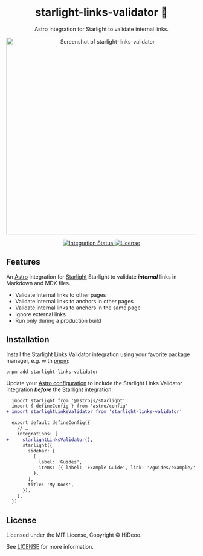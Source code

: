 <div align="center">
  <h1>starlight-links-validator 🦺</h1>
  <p>Astro integration for Starlight to validate internal links.</p>
  <p>
    <a href="https://i.imgur.com/EgiTGeR.png" title="Screenshot of starlight-links-validator">
      <img alt="Screenshot of starlight-links-validator" src="https://i.imgur.com/EgiTGeR.png" width="520" />
    </a>
  </p>
</div>

<div align="center">
  <a href="https://github.com/HiDeoo/starlight-links-validator/actions/workflows/integration.yml">
    <img alt="Integration Status" src="https://github.com/HiDeoo/starlight-links-validator/actions/workflows/integration.yml/badge.svg" />
  </a>
  <a href="https://github.com/HiDeoo/starlight-links-validator/blob/main/LICENSE">
    <img alt="License" src="https://badgen.net/github/license/HiDeoo/starlight-links-validator" />
  </a>
  <br />
</div>

## Features

An [Astro](https://astro.build) integration for [Starlight](https://starlight.astro.build) Starlight to validate **_internal_** links in Markdown and MDX files.

- Validate internal links to other pages
- Validate internal links to anchors in other pages
- Validate internal links to anchors in the same page
- Ignore external links
- Run only during a production build

## Installation

Install the Starlight Links Validator integration using your favorite package manager, e.g. with [pnpm](https://pnpm.io):

```shell
pnpm add starlight-links-validator
```

Update your [Astro configuration](https://docs.astro.build/en/guides/configuring-astro/#supported-config-file-types) to include the Starlight Links Validator integration **_before_** the Starlight integration:

```diff
  import starlight from '@astrojs/starlight'
  import { defineConfig } from 'astro/config'
+ import starlightLinksValidator from 'starlight-links-validator'

  export default defineConfig({
    // …
    integrations: [
+     starlightLinksValidator(),
      starlight({
        sidebar: [
          {
            label: 'Guides',
            items: [{ label: 'Example Guide', link: '/guides/example/' }],
          },
        ],
        title: 'My Docs',
      }),
    ],
  })
```

## License

Licensed under the MIT License, Copyright © HiDeoo.

See [LICENSE](https://github.com/HiDeoo/starlight-links-validator/blob/main/LICENSE) for more information.
